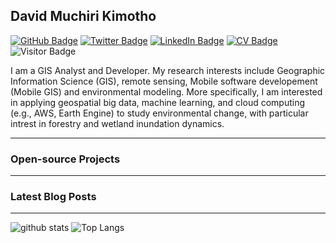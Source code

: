 ## David Muchiri Kimotho

[![GitHub Badge](https://img.shields.io/github/followers/DAWOODSKYM?style=social)](https://github.com/DAWOODSKYM?tab=followers)
[![Twitter Badge](https://img.shields.io/twitter/follow/kimdave308?style=social)](https://twitter.com/kimdave308)
[![LinkedIn Badge](https://img.shields.io/badge/My-LinkedIn-blue)](https://www.linkedin.com/in/david-kimotho-974b64174)
[![CV Badge](https://img.shields.io/badge/My-CV-critical)](https://arcgis.me/cv/)
![Visitor Badge](https://visitor-badge.laobi.icu/badge?page_id=DAWOODSKYM.DAWOODSKYM)

I am a GIS Analyst and Developer. My research interests include Geographic Information Science (GIS), remote sensing, Mobile software developement (Mobile GIS) and environmental modeling. More specifically, I am interested in applying geospatial big data, machine learning, and cloud computing (e.g., AWS, Earth Engine) to study environmental change, with particular intrest in forestry and wetland inundation dynamics.

---

### Open-source Projects



---

### Latest Blog Posts



---

![github stats](https://github-readme-stats-sigma-five.vercel.app/api?username=DAWOODSKYM&show_icons=true)
![Top Langs](https://github-readme-stats-sigma-five.vercel.app/api/top-langs/?username=DAWOODSKYM&langs_count=3&hide=javascript,go,html,css,tex)

<!-- ![Top Langs](https://github-readme-stats.vercel.app/api/top-langs/?username=giswqs&hide_langs_below=10) -->